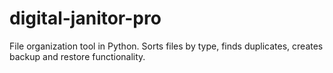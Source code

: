 # digital-janitor-pro
File organization tool in Python. Sorts files by type, finds duplicates, creates backup and restore functionality.
